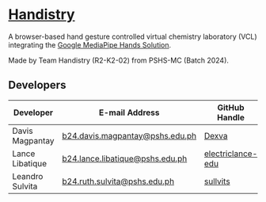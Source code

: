 # [Handistry](https://electriclance-edu.github.io/handistry/)

A browser-based hand gesture controlled virtual chemistry laboratory (VCL) integrating the [Google MediaPipe Hands Solution](https://google.github.io/mediapipe/solutions/hands.html).

Made by Team Handistry (R2-K2-02) from PSHS-MC (Batch 2024).

## Developers
|Developer|E-mail Address|GitHub Handle|
|-----------|----------------|---------------|
|Davis Magpantay|b24.davis.magpantay@pshs.edu.ph|[Dexva](https://github.com/Dexva)|
|Lance Libatique|b24.lance.libatique@pshs.edu.ph|[electriclance-edu](https://github.com/electriclance-edu)|
|Leandro Sulvita|b24.ruth.sulvita@pshs.edu.ph|[sullvits](https://github.com/sullvits)| 